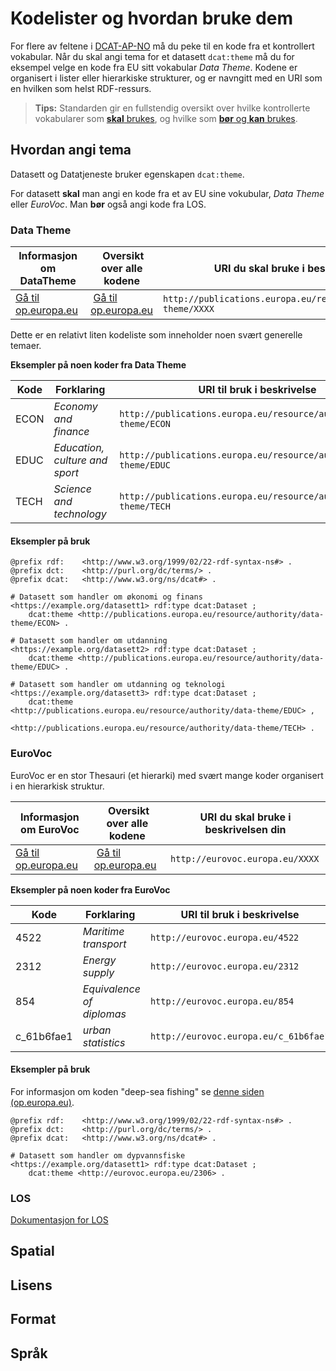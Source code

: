 # Kodelister og hvordan bruke dem

For flere av feltene i [DCAT-AP-NO](https://data.norge.no/specification/dcat-ap-no) må du peke til en kode fra et kontrollert vokabular. Når du skal angi tema for et datasett `dcat:theme` må du for eksempel velge en kode fra EU sitt vokabular _Data Theme_. Kodene er organisert i lister eller hierarkiske strukturer, og er navngitt med en URI som en hvilken som helst RDF-ressurs.

> **Tips:**
> Standarden gir en fullstendig oversikt over hvilke kontrollerte vokabularer som [**skal** brukes](https://data.norge.no/specification/dcat-ap-no#Kontrollerte-vokabularer-som-skal-brukes), og hvilke som [**bør** og **kan** brukes](https://data.norge.no/specification/dcat-ap-no#Kontrollerte-vokabularer-som-b%C3%B8r-og-kan-brukes).

## Hvordan angi tema

Datasett og Datatjeneste bruker egenskapen `dcat:theme`.

For datasett **skal** man angi en kode fra et av EU sine vokubular, _Data Theme_ eller _EuroVoc_.
Man **bør** også angi kode fra LOS.

### Data Theme

| Informasjon om DataTheme                                                                                                                             |  Oversikt over alle kodene                                                                                                                                    | URI du skal bruke i beskrivelsen din                               |
| ---------------------------------------------------------------------------------------------------------------------------------------------------- | ------------------------------------------------------------------------------------------------------------------------------------------------------------- | ------------------------------------------------------------------ |
| [Gå til op.europa.eu](https://op.europa.eu/en/web/eu-vocabularies/dataset/-/resource?uri=http://publications.europa.eu/resource/dataset/data-theme)  |  [Gå til op.europa.eu](https://op.europa.eu/en/web/eu-vocabularies/concept-scheme/-/resource?uri=http://publications.europa.eu/resource/authority/data-theme) | `http://publications.europa.eu/resource/authority/data-theme/XXXX` |

Dette er en relativt liten kodeliste som inneholder noen svært generelle temaer.

**Eksempler på noen koder fra Data Theme**

| Kode | Forklaring                     | URI til bruk i beskrivelse                                         |
| ---- | ------------------------------ | ------------------------------------------------------------------ |
| ECON | *Economy and finance*          | `http://publications.europa.eu/resource/authority/data-theme/ECON` |
| EDUC | _Education, culture and sport_ | `http://publications.europa.eu/resource/authority/data-theme/EDUC` |
| TECH | *Science and technology*       | `http://publications.europa.eu/resource/authority/data-theme/TECH` |

#### Eksempler på bruk

```turtle
@prefix rdf:    <http://www.w3.org/1999/02/22-rdf-syntax-ns#> .
@prefix dct:    <http://purl.org/dc/terms/> .
@prefix dcat:   <http://www.w3.org/ns/dcat#> .

# Datasett som handler om økonomi og finans
<https://example.org/datasett1> rdf:type dcat:Dataset ;
    dcat:theme <http://publications.europa.eu/resource/authority/data-theme/ECON> .

# Datasett som handler om utdanning
<https://example.org/datasett2> rdf:type dcat:Dataset ;
    dcat:theme <http://publications.europa.eu/resource/authority/data-theme/EDUC> .

# Datasett som handler om utdanning og teknologi
<https://example.org/datasett3> rdf:type dcat:Dataset ;
    dcat:theme  <http://publications.europa.eu/resource/authority/data-theme/EDUC> ,
                <http://publications.europa.eu/resource/authority/data-theme/TECH> .
```

### EuroVoc

EuroVoc er en stor Thesauri (et hierarki) med svært mange koder organisert i en hierarkisk struktur.

| Informasjon om EuroVoc                                                                                                                            |  Oversikt over alle kodene                                                                                                        | URI du skal bruke i beskrivelsen din |
| ------------------------------------------------------------------------------------------------------------------------------------------------- | --------------------------------------------------------------------------------------------------------------------------------- | ------------------------------------ |
| [Gå til op.europa.eu](https://op.europa.eu/en/web/eu-vocabularies/dataset/-/resource?uri=http://publications.europa.eu/resource/dataset/eurovoc)  |  [Gå til op.europa.eu](https://op.europa.eu/en/web/eu-vocabularies/concept-scheme/-/resource?uri=http://eurovoc.europa.eu/100141) | `http://eurovoc.europa.eu/XXXX`      |

**Eksempler på noen koder fra EuroVoc**

| Kode       | Forklaring                 | URI til bruk i beskrivelse            |
| ---------- | -------------------------- | ------------------------------------- |
| 4522       | *Maritime transport*       | `http://eurovoc.europa.eu/4522`       |
| 2312       | _Energy supply_            | `http://eurovoc.europa.eu/2312`       |
| 854        | *Equivalence of diplomas*  | `http://eurovoc.europa.eu/854`        |
| c_61b6fae1 | *urban statistics*         | `http://eurovoc.europa.eu/c_61b6fae1` |

#### Eksempler på bruk

For informasjon om koden "deep-sea fishing" se [denne siden (op.europa.eu)](https://op.europa.eu/en/web/eu-vocabularies/concept/-/resource?uri=http://eurovoc.europa.eu/2306&lang=en).

```turtle
@prefix rdf:    <http://www.w3.org/1999/02/22-rdf-syntax-ns#> .
@prefix dct:    <http://purl.org/dc/terms/> .
@prefix dcat:   <http://www.w3.org/ns/dcat#> .

# Datasett som handler om dypvannsfiske
<https://example.org/datasett1> rdf:type dcat:Dataset ;
    dcat:theme <http://eurovoc.europa.eu/2306> .
```

### LOS

[Dokumentasjon for LOS](https://data.norge.no/docs/los-dokumentasjon)

## Spatial

## Lisens

## Format

## Språk
